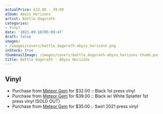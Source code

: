 ```yaml
---
actualPrice: $32.00 - 39.00
album: Abyss Horizons
artist: Battle Dagorath
categories:
- Vinyl
date: '2021-09-16T05:09:47'
draft: false
images:
- /images/covers/battle_dagorath-abyss_horizons.png
inStock: true
thumbnailImage: /images/covers/battle_dagorath-abyss_horizons-thumb.png
title: Battle Dagorath - Abyss Horizons
---
```


## Vinyl
* Purchase from [Meteor Gem](https://meteor-gem.com/products/battle-dagorath-abyss-horizons) for $32.00 :: Black 1st press vinyl
* Purchase from [Meteor Gem](https://meteor-gem.com/products/battle-dagorath-abyss-horizons) for $39.00 :: Black w/ White Splatter 1st press vinyl (SOLD OUT)
* Purchase from [Meteor Gem](https://meteor-gem.com/products/battle-dagorath-abyss-horizons) for $35.00 :: Swirl 2021 press vinyl
